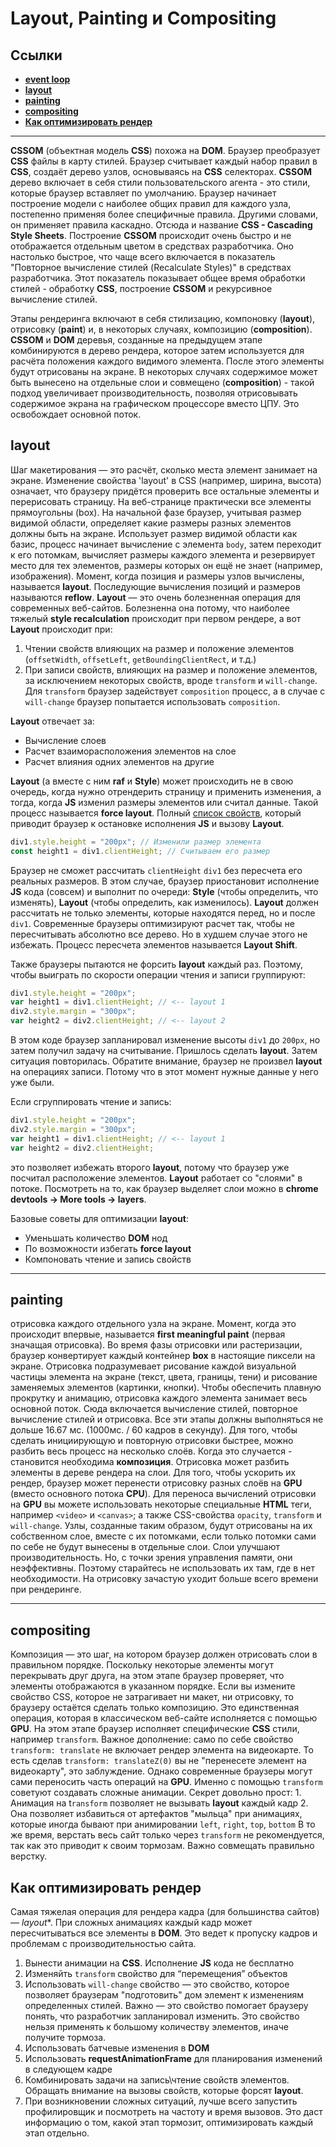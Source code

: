 # **Layout, Painting и Compositing**

## **Ссылки**

* [**event loop**](#event_loop)
* [**layout**](#layout)
* [**painting**](#painting)
* [**compositing**](#compositing)
* [**Как оптимизировать рендер**](#как-оптимизировать-рендер)

***

**CSSOM** (объектная модель **CSS**) похожа на **DOM**. Браузер преобразует **CSS** файлы в карту стилей. Браузер считывает каждый набор правил в **CSS**, создаёт дерево узлов, основываясь на **CSS** селекторах. **CSSOM** дерево включает в себя стили пользовательского агента - это стили, которые браузер вставляет по умолчанию. Браузер начинает построение модели с наиболее общих правил для каждого узла, постепенно применяя более специфичные правила. Другими словами, он применяет правила каскадно. Отсюда и название **CSS - Cascading Style Sheets**. Построение **CSSOM** происходит очень быстро и не отображается отдельным цветом в средствах разработчика. Оно настолько быстрое, что чаще всего включается в показатель "Повторное вычисление стилей (Recalculate Styles)" в средствах разработчика. Этот показатель показывает общее время обработки стилей - обработку **CSS**, построение **CSSOM** и рекурсивное вычисление стилей.

Этапы рендеринга включают в себя стилизацию, компоновку (**layout**), отрисовку (**paint**) и, в некоторых случаях, композицию (**composition**). **CSSOM** и **DOM** деревья, созданные на предыдущем этапе комбинируются в дерево рендера, которое затем используется для расчёта положения каждого видимого элемента. После этого элементы будут отрисованы на экране. В некоторых случаях содержимое может быть вынесено на отдельные слои и совмещено (**composition**) - такой подход увеличивает производительность, позволяя отрисовывать содержимое экрана на графическом процессоре вместо ЦПУ. Это освобождает основной поток.

## **layout**

Шаг макетирования — это расчёт, сколько места элемент занимает на экране. Изменение свойства 'layout' в CSS (например, ширина, высота) означает, что браузеру придётся проверить все остальные элементы и перерисовать страницу.
На веб-странице практически все элементы прямоугольны (box). На начальной фазе браузер, учитывая размер видимой области, определяет какие размеры разных элементов должны быть на экране. Использует размер видимой области как базис, процесс начинает вычисление с элемента `body`, затем переходит к его потомкам, вычисляет размеры каждого элемента и резервирует место для тех элементов, размеры которых он ещё не знает (например, изображения).
Момент, когда позиция и размеры узлов вычислены, называется **layout**. Последующие вычисления позиций и размеров называются **reflow**.
**Layout** — это очень болезненная операция для современных веб-сайтов. Болезненна она потому, что наиболее тяжелый **style recalculation** происходит при первом рендере, а вот **Layout** происходит при:

1. Чтении свойств влияющих на размер и положение элементов (`offsetWidth`, `offsetLeft`, `getBoundingClientRect`, и т.д.)
2. При записи свойств, влияющих на размер и положение элементов, за исключением некоторых свойств, вроде `transform` и `will-change`. Для `transform` браузер задействует `composition` процесс, а в случае с `will-change` браузер попытается использовать `composition`.

**Layout** отвечает за:

* Вычисление слоев
* Расчет взаиморасположения элементов на слое
* Расчет влияния одних элементов на другие

**Layout** (а вместе с ним **raf** и **Style**) может происходить не в свою очередь, когда нужно отрендерить страницу и применить изменения, а тогда, когда **JS** изменил размеры элементов или считал данные. Такой процесс называется **force layout**. Полный [список свойств](https://gist.github.com/paulirish/5d52fb081b3570c81e3a), который приводит браузер к остановке исполнения **JS** и вызову **Layout**.

````js
div1.style.height = "200px"; // Изменили размер элемента
const height1 = div1.clientHeight; // Считываем его размер
````

Браузер не сможет рассчитать `clientHeight` `div1` без пересчета его реальных размеров. В этом случае, браузер приостановит исполнение **JS** кода (совсем) и выполнит по очереди: **Style** (чтобы определить, что изменять), **Layout** (чтобы определить, как изменилось). **Layout** должен рассчитать не только элементы, которые находятся перед, но и после `div1`. Современные браузеры оптимизируют расчет так, чтобы не пересчитывать абсолютно все дерево. Но в худшем случае этого не избежать. Процесс пересчета элементов называется **Layout Shift**.

Также браузеры пытаются не форсить **layout** каждый раз. Поэтому, чтобы выиграть по скорости операции чтения и записи группируют:

````js
div1.style.height = "200px";
var height1 = div1.clientHeight; // <-- layout 1
div2.style.margin = "300px";
var height2 = div2.clientHeight; // <-- layout 2
````

В этом коде браузер запланировал изменение высоты `div1` до `200px`, но затем получил задачу на считывание. Пришлось сделать **layout**. Затем ситуация повторилась. Обратите внимание, браузер не произвел **layout** на операциях записи. Потому что в этот момент нужные данные у него уже были.

Если сгруппировать чтение и запись:

````js
div1.style.height = "200px";
div2.style.margin = "300px";
var height1 = div1.clientHeight; // <-- layout 1
var height2 = div2.clientHeight;
````

это позволяет избежать второго **layout**, потому что браузер уже посчитал расположение элементов.
**Layout** работает со "слоями" в потоке. Посмотреть на то, как браузер выделяет слои можно в **chrome devtools -> More tools -> layers**.

Базовые советы для оптимизации **layout**:

* Уменьшать количество **DOM** нод
* По возможности избегать **force layout**
* Компоновать чтение и запись свойств

***

## **painting**

отрисовка каждого отдельного узла на экране. Момент, когда это происходит впервые, называется **first meaningful paint** (первая значащая отрисовка). Во время фазы отрисовки или растеризации, браузер конвертирует каждый контейнер **box** в настоящие пиксели на экране. Отрисовка подразумевает рисование каждой визуальной частицы элемента на экране (текст, цвета, границы, тени) и рисование заменяемых элементов (картинки, кнопки). Чтобы обеспечить плавную прокрутку и анимацию, отрисовка каждого элемента занимает весь основной поток. Сюда включается вычисление стилей, повторное вычисление стилей и отрисовка. Все эти этапы должны выполняться не дольше 16.67 мс. (1000мс. / 60 кадров в секунду). Для того, чтобы сделать инициирующую и повторную отрисовки быстрее, можно разбить весь процесс на несколько слоёв. Когда это случается - становится необходима **композиция**. Отрисовка может разбить элементы в дереве рендера на слои. Для того, чтобы ускорить их рендер, браузер может перенести отрисовку разных слоёв на **GPU** (вместо основного потока **CPU**). Для переноса вычислений отрисовки на **GPU** вы можете использовать некоторые специальные **HTML** теги, например `<video>` и `<canvas>`; а также CSS-свойства `opacity`, `transform` и `will-change`. Узлы, созданные таким образом, будут отрисованы на их собственном слое, вместе с их потомками, если только потомки сами по себе не будут вынесены в отдельные слои. Слои улучшают производительность. Но, с точки зрения управления памяти, они неэффективны. Поэтому старайтесь не использовать их там, где в нет необходимости. На отрисовку зачастую уходит больше всего времени при рендеринге.

***

## **compositing**

Композиция — это шаг, на котором браузер должен отрисовать слои в правильном порядке. Поскольку некоторые элементы могут перекрывать друг друга, на этом этапе браузер проверяет, что элементы отображаются в указанном порядке.
Если вы измените свойство CSS, которое не затрагивает ни макет, ни отрисовку, то браузеру остаётся сделать только композицию. Это единственная операция, которая в классическом веб-сайте исполняется с помощью **GPU**. На этом этапе браузер исполняет специфические **CSS** стили, например `transform`. Важное дополнение: само по себе свойство `transform: translate` не включает рендер элемента на видеокарте. То есть сделав `transform: translateZ(0)` вы не "перенесете элемент на видеокарту", это заблуждение. Однако современные браузеры могут сами переносить часть операций на **GPU**. Именно с помощью `transform` советуют создавать сложные анимации. Секрет довольно прост:
    1. Анимация на t`ransform` позволяет не вызывать **layout** каждый кадр
    2. Она позволяет избавиться от артефактов "мыльца" при анимациях, которые иногда бывают при анимировании `left`, `right`, `top`, `bottom`
В то же время, верстать весь сайт только через `transform` не рекомендуется, так как это приводит к своим тормозам. Важно совмещать правильно верстку.

## **Как оптимизировать рендер**

Самая тяжелая операция для рендера кадра (для большинства сайтов) — *layout**. При сложных анимациях каждый кадр может пересчитываться все элементы в **DOM**. Это ведет к пропуску кадров и проблемам с производительностью сайта.

1. Вынести анимации на **CSS**. Исполнение **JS** кода не бесплатно
2. Изменяйть `transform` свойство для “перемещения” объектов
3. Использовать `will-change` свойство — это свойство, которое позволяет браузерам "подготовить" дом элемент к изменениям определенных стилей. Важно — это свойство помогает браузеру понять, что разработчик запланировал изменить. Это свойство нельзя применять к большому количеству элементов, иначе получите тормоза.
4. Использовать батчевые изменения в **DOM**
5. Использовать **requestAnimationFrame** для планирования изменений в следующем кадре
6. Комбинировать задачи на запись\чтение свойств элементов. Обращать внимание на вызовы свойств, которые форсят **layout**.
7. При возникновении сложных ситуаций, лучше всего запустить профилировщик и посмотреть на частоту и время вызовов. Это даст информацию о том, какой этап тормозит, оптимизировать каждый этап отдельно.
